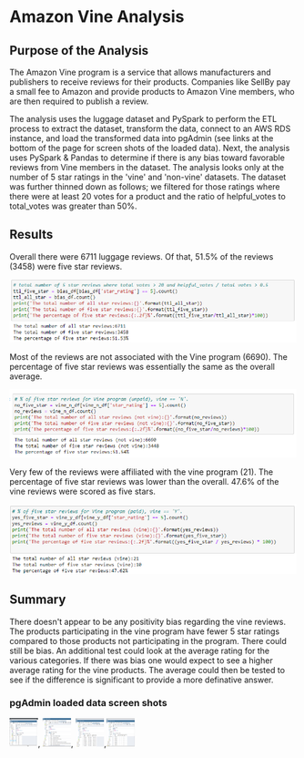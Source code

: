 # Amazon Vine Analysis

## Purpose of the Analysis
The Amazon Vine program is a service that allows manufacturers and publishers to receive reviews for their products. Companies like SellBy pay a small fee to Amazon and provide products to Amazon Vine members, who are then required to publish a review.

The analysis uses the luggage dataset and PySpark to perform the ETL process to extract the dataset, transform the data, connect to an AWS RDS instance, and load the transformed data into pgAdmin (see links at the bottom of the page for screen shots of the loaded data). Next, the analysis uses PySpark & Pandas to determine if there is any bias toward favorable reviews from Vine members in the dataset. The analysis looks only at the number of 5 star ratings in the 'vine' and 'non-vine' datasets. The dataset was further thinned down as follows; we filtered for those ratings where there were at least 20 votes for a product and the ratio of helpful_votes to total_votes was greater than 50%.

## Results

Overall there were 6711 luggage reviews.  Of that, 51.5% of the reviews (3458) were five star reviews.

![all](https://github.com/ryanmorin/amazon_vine_analysis/blob/main/all.png)

Most of the reviews are not associated with the Vine program (6690). The percentage of five star reviews was essentially the same as the overall average.

![not-vine](https://github.com/ryanmorin/amazon_vine_analysis/blob/main/vine.png)

Very few of the reviews were affiliated with the vine program (21).  The percentage of five star reviews was lower than the overall.  47.6% of the vine reviews were scored as five stars.

![vine](https://github.com/ryanmorin/amazon_vine_analysis/blob/main/vine_y.png)

## Summary

There doesn't appear to be any positivity bias regarding the vine reviews.  The products participating in the vine program have fewer 5 star ratings compared to those products not participating in the program. There could still be bias. An additional test could look at the average rating for the various categories.  If there was bias one would expect to see a higher average rating for the vine products.  The average could then be tested to see if the difference is significant to provide a more definative answer.


### pgAdmin loaded data screen shots
<img src=https://github.com/ryanmorin/amazon_vine_analysis/blob/main/customers_table.png width="50" height="50">, <img src=https://github.com/ryanmorin/amazon_vine_analysis/blob/main/products_table.png width="50" height="50">, <img src=https://github.com/ryanmorin/amazon_vine_analysis/blob/main/review_id_table.png width="50" height="50">,<img src=https://github.com/ryanmorin/amazon_vine_analysis/blob/main/vine_table.png width="50" height="50">


